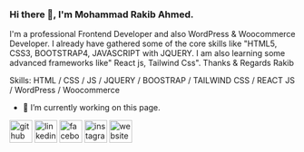 ### Hi there 👋, I'm Mohammad Rakib Ahmed.
I'm a professional Frontend Developer and also WordPress & Woocommerce Developer. I already have gathered some of the core skills like "HTML5, CSS3, BOOTSTRAP4, JAVASCRIPT with JQUERY. I am also learning some advanced frameworks like" React js, Tailwind Css". 
Thanks & Regards
Rakib

Skills: HTML / CSS / JS / JQUERY / BOOSTRAP / TAILWIND CSS / REACT JS / WordPress / Woocommerce

- 🔭 I’m currently working on this page. 


[<img src='https://cdn.jsdelivr.net/npm/simple-icons@3.0.1/icons/github.svg' alt='github' height='40'>](https://github.com/rakib5749)  [<img src='https://cdn.jsdelivr.net/npm/simple-icons@3.0.1/icons/linkedin.svg' alt='linkedin' height='40'>](https://www.linkedin.com/in/rakib-ahmed-3603461a6/)  [<img src='https://cdn.jsdelivr.net/npm/simple-icons@3.0.1/icons/facebook.svg' alt='facebook' height='40'>](https://www.facebook.com/rakpress7)  [<img src='https://cdn.jsdelivr.net/npm/simple-icons@3.0.1/icons/instagram.svg' alt='instagram' height='40'>](https://www.instagram.com/rakib2598/)  [<img src='https://cdn.jsdelivr.net/npm/simple-icons@3.0.1/icons/icloud.svg' alt='website' height='40'>](https://rakpress.me)  

